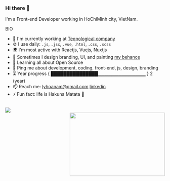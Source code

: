 ### Hi there 👋

I'm a Front-end Developer working in HoChiMinh city, VietNam.

BIO
- 🏢 I'm currently working at [Teqnological company](https://teqnological.asia/)   
- ⚙️ I use daily: ```.js```, ```.jsx```, ```.vue```, ```.html```, ```.css```, ```.scss```       
- 🌍 I'm most active with Reactjs, Vuejs, Nuxtjs   
- 💅 Sometimes I design branding, UI, and painting [my behance](https://www.behance.net/lyhoanam0321)    
- 🌱 Learning all about Open Source    
- 💬 Ping me about development, coding, front-end, js, design, branding     
- ⏳ Year progress { ███████████████▁▁▁▁▁▁▁▁▁▁▁▁▁▁ } 2 (year)     
- 📫 Reach me: lyhoanam@gmail.com  [linkedin](https://www.linkedin.com/in/nam-ly-587130208/)
- ⚡️ Fun fact: life is Hakuna Matata 🙌    
     
<code>
<img src="https://github-readme-stats.vercel.app/api?username=lyhoanam&&show_icons=true&title_color=ffffff&icon_color=bb2acf&text_color=daf7dc&bg_color=151515" />
<img align="right" width="300px" src="https://64.media.tumblr.com/a7dfa407524226bbd13bdd7779afa736/tumblr_n099u7EkZm1rclzfvo1_500.gif" style="float:right;height:200px" />
</code>
